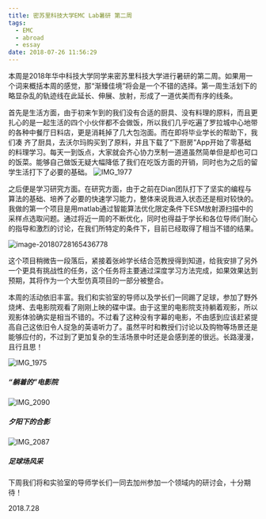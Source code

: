 ```yaml
---
title: 密苏里科技大学EMC Lab暑研 第二周
tags:
  - EMC
  - abroad
  - essay
date: 2018-07-26 11:56:29
---
```


​	本周是2018年华中科技大学同学来密苏里科技大学进行暑研的第二周。如果用一个词来概括本周的感觉，那“渐臻佳境”将会是一个不错的选择。第一周生活划下的略显杂乱的轨迹线在此延长、伸展、放射，形成了一道优美而有序的线条。

​	首先是生活方面，由于初来乍到的我们没有合适的厨具、没有料理的原料，而且更扎心的是一起生活的四个小伙伴都不会做饭，所以我们几乎吃遍了罗拉城中心地带的各种中餐厅日料店，更是消耗掉了几大包泡面。而在即将毕业学长的帮助下，我们凑 齐了厨具，去沃尔玛购买到了原料，并且下载了“下厨房”App开始了零基础的料理学习。每天一到饭点，大家就会齐心协力烹制一道道虽然简单但是却也可口的饭菜。能够自己做饭无疑大幅降低了我们在吃饭方面的开销，同时也为之后的留学生活打下了必要的基础。
![IMG_1977](006tKfTcly1ftqbfpfa9uj31kw1kw4qp.jpg)

​	之后便是学习研究方面。在研究方面，由于之前在Dian团队打下了坚实的编程与算法的基础、培养了必要的快速学习能力，整体来说我进入状态还是相对较快的。我做的第一个项目是用matlab通过智能算法优化限定条件下ESM放射源扫描中的采样点选取问题。通过将近一周的不断优化，同时也得益于学长和各位导师们耐心的指导和激烈的讨论，在我们所特定的条件下，目前已经取得了相当不错的结果。

![image-20180728165436778](006tKfTcly1ftqaz36trlj31kw0l47wh.jpg)

​	这个项目稍微告一段落后，紧接着张岭学长结合范教授得到知道，给我安排了另外一个更具有挑战性的任务，这个任务将主要通过深度学习方法完成，如果效果达到预期，其将作为一个大型仿真项目的一部分被整合。

​	本周的活动依旧丰富。我们和实验室的导师以及学长们一同踢了足球，参加了野外烧烤、去电影院观看了刚刚上映的碟中谍。由于这里的电影院支持躺着观影，所以观影体验确实是相当不错的。不过看了这种没有字幕的电影，不由感到应该赶紧提高自己这依旧令人捉急的英语听力了。虽然平时和教授们讨论以及购物等场景还是能够应付的，不过到了更加复杂的生活场景中时还是会感到差的很远。长路漫漫，且行且思！

![IMG_1975](006tKfTcly1ftqbiogksaj31kw16o4qq.jpg)

##### “躺着的”电影院

![IMG_2090](006tKfTcly1ftqbifpudoj31kw0w01l0.jpg)
##### 夕阳下的合影

![IMG_2087](006tKfTcly1ftqbixud7tj31kw11oe84.jpg)
##### 足球场风采

下周我们将和实验室的导师学长们一同去加州参加一个领域内的研讨会，十分期待！

2018.7.28